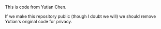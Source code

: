 This is code from Yutian Chen.

If we make this repository public (though I doubt we will) we should remove
Yutian's original code for privacy.
